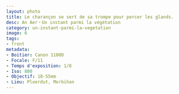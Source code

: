 ```yaml
---
layout: photo
title: Le charançon se sert de sa trompe pour percer les glands.
desc: An Aer・Un instant parmi la végétation
category: un-instant-parmi-la-vegetation
image: 6
tags:
- front
metadata:
- Boitier: Canon 1100D
- Focale: F/11
- Temps d'exposition: 1/8
- Iso: 800
- Objectif: 18-55mm
- Lieu: Ploerdut, Morbihan
---
```

